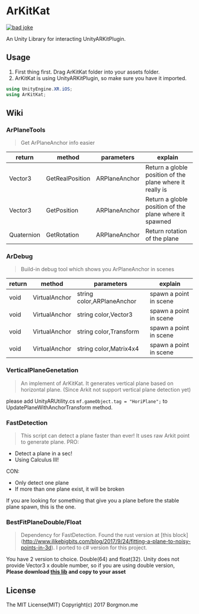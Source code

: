# ArKitKat 

[![bad joke](https://img.shields.io/badge/why%20everybody%20likes%20badge-because%20it's%20cool-brightgreen.svg)](http://borgmon.me)

An Unity Library for interacting UnityARKitPlugin.

## Usage
1. First thing first. Drag ArKitKat folder into your assets folder.
2. ArKitKat is using UnityARKitPlugin, so make sure you have it imported.

```C#
using UnityEngine.XR.iOS;
using ArKitKat;
```

## Wiki

### ArPlaneTools
> Get ArPlaneAnchor info easier

|return|method|parameters|explain
|---|---|---|---|
|Vector3|GetRealPosition|ARPlaneAnchor|Return a globle position of the plane where it really is|
|Vector3|GetPosition|ARPlaneAnchor|Return a globle position of the plane where it spawned|
|Quaternion|GetRotation|ARPlaneAnchor|Return rotation of the plane

### ArDebug
> Build-in debug tool which shows you ArPlaneAnchor in scenes

|return|method|parameters|explain
|---|---|---|---|
|void|VirtualAnchor|string color,ARPlaneAnchor|spawn a point in scene |
|void|VirtualAnchor|string color,Vector3|spawn a point in scene |
|void|VirtualAnchor|string color,Transform|spawn a point in scene |
|void|VirtualAnchor|string color,Matrix4x4|spawn a point in scene |

### VerticalPlaneGenetation
> An implement of ArKitKat. It generates vertical plane based on horizontal plane.
> (Since Arkit not support vertical plane detection yet)

please add UnityARUtility.cs `mf.gameObject.tag = "HoriPlane";` to UpdatePlaneWithAnchorTransform method.

### FastDetection
> This script can detect a plane faster than ever! It uses raw Arkit point to generate plane.
PRO:
- Detect a plane in a sec!
- Using Calculus III!

CON:
- Only detect one plane
- If more than one plane exist, it will be broken

If you are looking for something that give you a plane before the stable plane spawn, this is the one. 

### BestFitPlaneDouble/Float
> Dependency for FastDetection. Found the rust version at [this block] (http://www.ilikebigbits.com/blog/2017/9/24/fitting-a-plane-to-noisy-points-in-3d). I ported to c# version for this project.

You have 2 version to choice. Double(64) and float(32).
Unity does not provide Vector3 x double number, so if you are using double version,
**Please download [this lib](https://github.com/sldsmkd/vector3d) and copy to your asset**

## License

The MIT License(MIT)
Copyright(c) 2017 Borgmon.me
